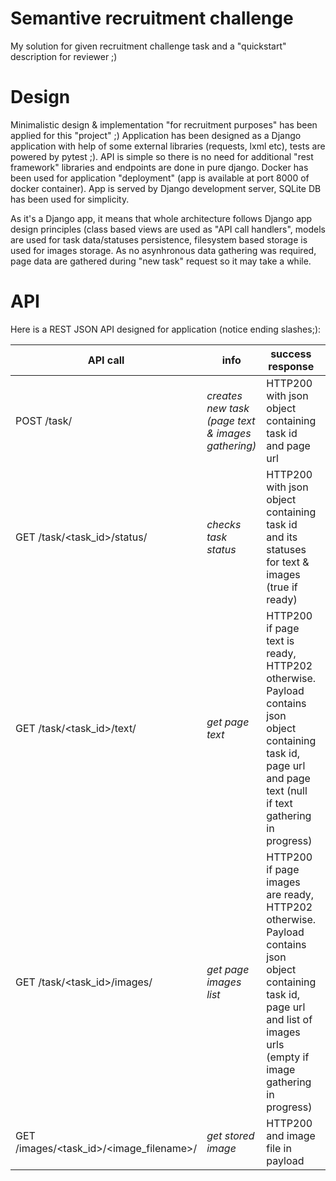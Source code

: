 # Semantive recruitment challenge

My solution for given recruitment challenge task and a "quickstart" description for reviewer ;)

# Design

Minimalistic design & implementation "for recruitment purposes" has been applied for this "project" ;) Application has been designed as a Django application with help of some external libraries (requests, lxml etc), tests are powered by pytest ;). API is simple so there is no need for additional "rest framework" libraries and endpoints are done in pure django. Docker has been used for application "deployment" (app is available at port 8000 of docker container). App is served by Django development server, SQLite DB has been used for simplicity. 

As it's a Django app, it means that whole architecture follows Django app design principles (class based views are used as "API call handlers", models are used for task data/statuses persistence, filesystem based storage is used for images storage. As no asynhronous data gathering was required, page data are gathered during "new task" request so it may take a while.

# API

Here is a REST JSON API designed for application (notice ending slashes;):

API call | info | success response | error response |
-------- | ---- | ---------------- | -------------- |
POST /task/ | *creates new task <br />(page text & images gathering)* |  HTTP200 with json object containing task id and page url | HTTP400/500 with json object containing error message | 
GET /task/<task_id>/status/ | *checks task status* | HTTP200 with json object containing task id and its statuses for text & images (true if ready) | HTTP400/HTTP500 with json object containing error message |
GET /task/<task_id>/text/ | *get page text* | HTTP200 if page text is ready, HTTP202 otherwise. Payload contains json object containing task id, page url and page text (null if text gathering in progress) | HTTP400/HTTP500 with json object containing error message |
GET /task/<task_id>/images/ | *get page images list* | HTTP200 if page images are ready, HTTP202 otherwise. Payload contains json object containing task id, page url and list of images urls (empty if image gathering in progress) | HTTP400/HTTP500 with json object containing error message |
GET /images/<task_id>/<image_filename>/ | *get stored image* | HTTP200 and image file in payload | HTTP400/HTTP500 with json object containing error message |